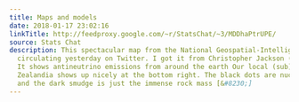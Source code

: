 ```yaml
---
title: Maps and models
date: 2018-01-17 23:02:16
linkTitle: http://feedproxy.google.com/~r/StatsChat/~3/MDDhaPtrUPE/
source: Stats Chat
description: This spectacular map from the National Geospatial-Intelligence Agency was
  circulating yesterday on Twitter. I got it from Christopher Jackson (@seis_matters).
  It shows antineutrino emissions from around the earth Our local (sub)continent of
  Zealandia shows up nicely at the bottom right. The black dots are nuclear reactors,
  and the dark smudge is just the immense rock mass [&#8230;]
---
```

